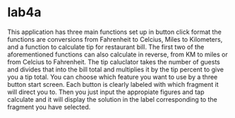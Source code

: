 # lab4a

This application has three main functions set up in button click format the functions are conversions from Fahrenheit to Celcius, Miles to Kilometers, and a function to calculate tip for restaurant bill.  The first two of the aforementioned functions can also calculate in reverse, from KM to miles or from Celcius to Fahrenheit.  The tip caluclator takes the number of guests and divides that into the bill total and multiplies it by the tip percent to give you a tip total.  You can choose which feature you want to use by a three button start screen.  Each button is clearly labeled with which fragment it will direct you to.  Then you just input the appropiate figures and tap calculate and it will display the solution in the label corresponding to the fragment you have selected.
